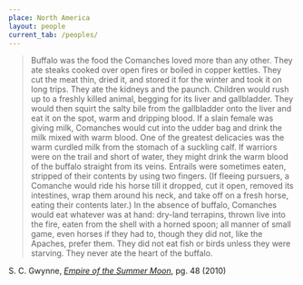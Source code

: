 ```yaml
---
place: North America
layout: people
current_tab: /peoples/
---
```


> Buffalo was the food the Comanches loved more than any other. They ate steaks cooked over open fires or boiled in copper kettles. They cut the meat thin, dried it, and stored it for the winter and took it on long trips. They ate the kidneys and the paunch. Children would rush up to a freshly killed animal, begging for its liver and gallbladder. They would then squirt the salty bile from the gallbladder onto the liver and eat it on the spot, warm and dripping blood. If a slain female was giving milk, Comanches would cut into the udder bag and drink the milk mixed with warm blood. One of the greatest delicacies was the warm curdled milk from the stomach of a suckling calf. If warriors were on the trail and short of water, they might drink the warm blood of the buffalo straight from its veins. Entrails were sometimes eaten, stripped of their contents by using two fingers. (If fleeing pursuers, a Comanche would ride his horse till it dropped, cut it open, removed its intestines, wrap them around his neck, and take off on a fresh horse, eating their contents later.) In the absence of buffalo, Comanches would eat whatever was at hand: dry-land terrapins, thrown live into the fire, eaten from the shell with a horned spoon; all manner of small game, even horses if they had to, though they did not, like the Apaches, prefer them. They did not eat fish or birds unless they were starving. They never ate the heart of the buffalo.

S. C. Gwynne, [_Empire of the Summer Moon_](https://www.amazon.com/Empire-Summer-Moon-Comanches-Powerful/dp/1416591060), pg. 48 (2010)

